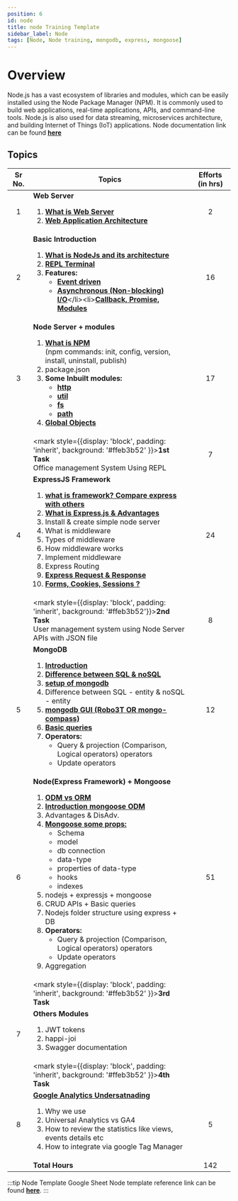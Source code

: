 ```yaml
---
position: 6
id: node
title: node Training Template
sidebar_label: Node
tags: [Node, Node training, mongodb, express, mongoose]
---
```


# Overview

Node.js has a vast ecosystem of libraries and modules, which can be easily installed using the Node Package Manager (NPM). It is commonly used to build web applications, real-time applications, APIs, and command-line tools. Node.js is also used for data streaming, microservices architecture, and building Internet of Things (IoT) applications.
Node documentation link can be found [**here**](https://nodejs.org/api/)

## Topics

Sr No. | Topics | Efforts (in hrs)
:-: | --- | :-:
1 | **Web Server** <ol><li>[**What is Web Server**](https://www.techtarget.com/whatis/definition/Web-server)</li><li>[**Web Application Architecture**](https://www.interviewbit.com/blog/web-application-architecture/)</li></ol> | 2 |
2 | **Basic Introduction** <ol><li>[**What is NodeJs and its architecture**](http://web.archive.org/web/20170208132221/https://arenli.com/architecture-of-node-js-internal-codebase-57cd8376b71f#.g433445ik)</li><li>[**REPL Terminal**](https://www.tutorialspoint.com/nodejs/nodejs_repl_terminal.htm)</li><li>**Features:**<ul><li>[**Event driven**](https://www.geeksforgeeks.org/explain-event-driven-programming-in-node-js/)</li><li>[**Asynchronous (Non-blocking) I/O**](https://www.geeksforgeeks.org/blocking-and-non-blocking-in-node-js/#:~:text=Non%2DBlocking%3A%20It%20refers%20to,necessarily%20execute%20line%20by%20line.)</li><li>[**Callback, Promise, Modules**](https://www.tutorialspoint.com/nodejs/nodejs_callbacks_concept.htm)</li></ul></li></ol> | 16 |
3 | **Node Server + modules** <ol><li>[**What is NPM**](https://t.ly/OAx0D) <br />(npm commands: init, config, version, install, uninstall, publish)</li><li>package.json</li><li>**Some Inbuilt modules:**<ul><li>[**http**](https://www.geeksforgeeks.org/node-js-http-module/?ref=gcse)</li><li>[**util**](https://www.geeksforgeeks.org/node-js-utility-module/?ref=gcse)</li><li>[**fs**](https://www.geeksforgeeks.org/node-js-file-system/?ref=lbp)</li><li>[**path**](https://www.geeksforgeeks.org/node-js-path-extname-method/?ref=lbp)</li></ul></li><li>[**Global Objects**](https://www.geeksforgeeks.org/node-js-global-objects/?ref=gcse)</li></ol> | 17 |
| | <mark style={{display: 'block', padding: 'inherit', background: '#ffeb3b52' }}>**1st Task** <br />Office management System Using REPL</mark> | 7 |
4 | **ExpressJS Framework** <ol><li>[**what is framework? Compare express with others**](https://www.geeksforgeeks.org/node-js-frameworks/)</li><li>[**What is Express.js & Advantages**](https://www.simplilearn.com/tutorials/nodejs-tutorial/what-is-express-js)</li><li>Install & create simple node server</li><li>What is middleware</li><li>Types of middleware</li><li>How middleware works</li><li>Implement middleware</li><li>Express Routing</li><li>[**Express Request & Response**](https://www.pabbly.com/tutorials/express-js-request-response/)</li><li>[**Forms, Cookies, Sessions ?**](https://www.geeksforgeeks.org/session-cookies-in-node-js/)</li></ol> | 24 |
| | <mark style={{display: 'block', padding: 'inherit', background: '#ffeb3b52'}}>**2nd Task** <br /> User management system using Node Server APIs with JSON file</mark> | 8 |
5 | **MongoDB** <ol><li>[**Introduction**](https://www.geeksforgeeks.org/mongodb-an-introduction/)</li><li>[**Difference between SQL & noSQL**](https://www.geeksforgeeks.org/difference-between-sql-and-nosql/)</li><li>[**setup of mongodb**](https://docs.mongodb.com/manual/tutorial/install-mongodb-on-ubuntu/)</li><li>Difference between SQL - entity & noSQL - entity</li><li>[**mongodb GUI (Robo3T OR mongo-compass)**](https://www.dotnetjalps.com/2018/03/install-robo3t-robmongo-ubuntu.html)</li><li>[**Basic queries**](https://docs.mongodb.com/)</li><li>**Operators:**<ul><li>Query & projection (Comparison, Logical operators) operators</li><li>Update operators</li></ul></li></ol> | 12 |
6 | **Node(Express Framework) + Mongoose** <ol><li>[**ODM vs ORM**](https://medium.com/spidernitt/orm-and-odm-a-brief-introduction-369046ec57eb)</li><li>[**Introduction mongoose ODM**](https://www.youtube.com/watch?v=swWRUvluSkE&list=PLGquJ_T_JBMQ1C0Pp41sykceli8G1UGtg&index=1)</li><li>Advantages & DisAdv.</li><li>[**Mongoose some props:**](https://mongoosejs.com/docs/api.html)<ul><li>Schema</li><li>model</li><li>db connection</li><li>data-type</li><li>properties of data-type</li><li>hooks</li><li>indexes</li></ul></li><li>nodejs + expressjs + mongoose</li><li>CRUD APIs + Basic queries</li><li>Nodejs folder structure using express + DB</li><li>**Operators:**<ul><li>Query & projection (Comparison, Logical operators) operators</li><li>Update operators</li></ul></li><li>Aggregation</li></ol> | 51 |
| | <mark style={{display: 'block', padding: 'inherit', background: '#ffeb3b52' }}>**3rd Task**</mark> |
7 | **Others Modules** <ol><li>JWT tokens</li><li>happi-joi</li><li>Swagger documentation</li></ol> |
| | <mark style={{display: 'block', padding: 'inherit', background: '#ffeb3b52' }}>**4th Task**</mark> |
8 | [**Google Analytics Undersatnading**](https://docs.google.com/document/d/1Cj22DNBM3ZgcoExcM9e2y6lIlX5Cl0QSkdBIrjNw3ZU/edit?usp=sharing) <ol><li>Why we use</li><li>Universal Analytics vs GA4</li><li>How to review the statistics like views, events details etc</li><li>How to integrate via google Tag Manager</li></ol> | 5 |
| | **Total Hours** | 142 |

:::tip Node Template Google Sheet
Node template reference link can be found [**here**](https://docs.google.com/spreadsheets/d/1tlib2XsXi_2gc0kFTv9rBUEYbv60XLtOtopAPGHI2q8/edit#gid=1636971823).
:::
